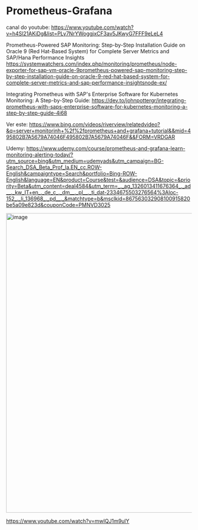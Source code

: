 # Prometheus-Grafana

canal do youtube: https://www.youtube.com/watch?v=h4Sl21AKiDg&list=PLy7NrYWoggjxCF3av5JKwyG7FFF9eLeL4

Prometheus-Powered SAP Monitoring: Step-by-Step Installation Guide on Oracle 9 (Red Hat-Based System) for Complete Server Metrics and SAP/Hana Performance Insights
https://systemwatchers.com/index.php/monitoring/prometheus/node-exporter-for-sap-vm-oracle-9prometheus-powered-sap-monitoring-step-by-step-installation-guide-on-oracle-9-red-hat-based-system-for-complete-server-metrics-and-sap-performance-insightsnode-ex/

Integrating Prometheus with SAP's Enterprise Software for Kubernetes Monitoring: A Step-by-Step Guide: 
https://dev.to/johnpottergr/integrating-prometheus-with-saps-enterprise-software-for-kubernetes-monitoring-a-step-by-step-guide-4i68

Ver este: 
https://www.bing.com/videos/riverview/relatedvideo?&q=server+monitorinh+%2f%2fprometheus+and+grafana+tutorial&&mid=495802B7A5679A74046F495802B7A5679A74046F&&FORM=VRDGAR

Udemy:
https://www.udemy.com/course/prometheus-and-grafana-learn-monitoring-alerting-today/?utm_source=bing&utm_medium=udemyads&utm_campaign=BG-Search_DSA_Beta_Prof_la.EN_cc.ROW-English&campaigntype=Search&portfolio=Bing-ROW-English&language=EN&product=Course&test=&audience=DSA&topic=&priority=Beta&utm_content=deal4584&utm_term=_._ag_1326013411676364_._ad__._kw_IT+en_._de_c_._dm__._pl__._ti_dat-2334675503276564%3Aloc-152_._li_136968_._pd__._&matchtype=b&msclkid=867563032908100915820be5a09e823d&couponCode=PMNVD3025


<img width="1351" height="811" alt="image" src="https://github.com/user-attachments/assets/412efb05-d9a7-4054-b82e-5aabd7f5dd30" />

https://www.youtube.com/watch?v=mwIQJ1m9ulY

